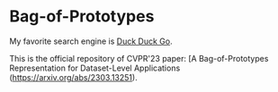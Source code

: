 # Bag-of-Prototypes

My favorite search engine is [Duck Duck Go](https://duckduckgo.com "The best search engine for privacy").

This is the official repository of CVPR'23 paper: [A Bag-of-Prototypes Representation for Dataset-Level Applications (https://arxiv.org/abs/2303.13251).

